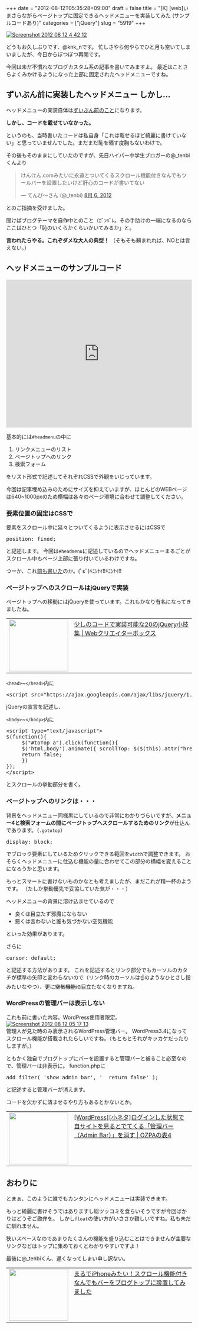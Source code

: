 +++
date = "2012-08-12T05:35:28+09:00"
draft = false
title = "[K] [web]いまさらながらページトップに固定できるヘッドメニューを実装してみた (サンプルコードあり)"
categories = ["jQuery"]
slug = "5919"
+++

<div class="center"><a href="http://knk-n.com.s3-website-ap-northeast-1.amazonaws.com/images/2012/08/screenshot-2012-08-12-4.42.12.jpg"><img src="http://knk-n.com.s3-website-ap-northeast-1.amazonaws.com/images/2012/08/screenshot-2012-08-12-4.42.12.jpg" alt="Screenshot 2012 08 12 4 42 12" title="screenshot 2012-08-12 4.42.12.jpg" border="0" width="" height="" /></a></div>

どうもお久しぶりです、@knk_nです。
忙しさやら何やらでひと月も空いてしまいましたが、今日からぼつぼつ再開です。

今回は未だ不慣れなブログカスタム系の記事を書いてみますよ。
最近はことさらよくみかけるようになった上部に固定されたヘッドメニューですね。<!--more--><h2>ずいぶん前に実装したヘッドメニュー しかし…</h2>
ヘッドメニューの実装自体は<a href="http://knk-n.com/2012/03/12/multibar_on_blog_top_like_iphone/" target="_blank">ずいぶん前のこと</a>になります。

<strong>しかし、コードを載せていなかった。</strong>

というのも、当時書いたコードは私自身「これは載せるほど綺麗に書けていない」と思っていませんでした。まだまだ恥を晒す度胸もないわけで。

その後もそのままにしていたのですが、先日ハイパー中学生ブロガーの@_tenbiくんより
<blockquote class="twitter-tweet" lang="ja"><p>けんけん.comみたいに永遠とついてくるスクロール機能付きなんでもツールバーを設置したいけど肝心のコードが書いてない</p>&mdash; てんび～さん (@_tenbi) <a href="https://twitter.com/_tenbi/status/232445742894170113" data-datetime="2012-08-06T11:59:18+00:00">8月 6, 2012</a></blockquote>
とのご指摘を受けました。

聞けばブログテーマを自作中とのこと（ｶﾞﾝﾊﾞﾚ。その手助けの一端になるのならここはひとつ「恥のいくらかくらいかいてみるか」と。

<strong>言われたらやる。これぞダメな大人の典型！</strong>
（そもそも頼まれれば、NOとは言えない。）

<h2>ヘッドメニューのサンプルコード</h2>
<iframe style="width: 100%; height: 400px" src="http://jsfiddle.net/knkn/Qj6Mc/2/embedded/result,html,css,js" allowfullscreen="allowfullscreen" frameborder="0"></iframe>

基本的には<code>#headmenu</code>の中に
<ol>
<li>リンクメニューのリスト</li>
<li>ページトップへのリンク</li>
<li>検索フォーム</li>
</ol>
をリスト形式で記述してそれぞれCSSで外観をいじっています。

今回は記事埋め込みのためにサイズを抑えていますが、ほとんどのWEBページは640~1000pxのため横幅は各々のページ環境に合わせて調整してください。

<h3>要素位置の固定はCSSで</h3>
要素をスクロール中に延々とついてくるように表示させるにはCSSで
<pre class="brush:css;">position: fixed;</pre>
と記述します。
今回は<code>#headmenu</code>に記述しているのでヘッドメニューまるごとがスクロール中もページ上部に張り付いているわけですね。

つーか、これ<a href="http://knk-n.com/2012/03/12/multibar_on_blog_top_like_iphone/" target="_blank">前も書いた</a>のか。(ﾟεﾟ)ｷﾆｼﾅｲ!!ｷﾆｼﾅｲ!!

<h3>ページトップへのスクロールはjQueryで実装</h3>
ページトップへの移動にはjQueryを使っています。これもかなり有名になってきましたね。
<table width="100%"><td valign="top" width="160"><a href="http://www.webcreatorbox.com/tech/jquery-tips20/" target="_blank"><img border="0" src="http://capture.heartrails.com/160x140/border?http://www.webcreatorbox.com/tech/jquery-tips20/" alt="" width="160" height="140" /></a></td><td valign="top"><a  href="http://www.webcreatorbox.com/tech/jquery-tips20/" target="_blank">少しのコードで実装可能な20のjQuery小技集 | Webクリエイターボックス</a><script type="text/javascript">var url = "http://www.webcreatorbox.com/tech/jquery-tips20/";</script><script src="http://api.b.st-hatena.com/entry.count?url=http://www.webcreatorbox.com/tech/jquery-tips20/&callback=hatebTxt"></script>
</td>
</table>

<code>&lt;head&gt;</code>~<code>&lt;/head&gt;</code>内に
<pre class="brush:js;">
&lt;script src=&quot;https://ajax.googleapis.com/ajax/libs/jquery/1.7.1/jquery.min.js&quot;&gt;&lt;/script&gt;
</pre>
jQueryの宣言を記述し、

<code>&lt;body&gt;</code>~<code>&lt;/body&gt;</code>内に

<pre class="brush:js;">&lt;script type=&quot;text/javascript&quot;&gt;
$(function(){
     $(&quot;#toTop a&quot;).click(function(){
     $(&#039;html,body&#039;).animate({ scrollTop: $($(this).attr(&quot;href&quot;)).offset().top }, &#039;slow&#039;,&#039;swing&#039;);
     return false;
     })
});​
&lt;/script&gt;</pre>
とスクロールの挙動部分を書く。

<h3>ページトップへのリンクは・・・</h3>
背景をヘッドメニュー同様黒にしているので非常にわかりづらいですが、<strong>メニュー4と検索フォームの間にページトップへスクロールするためのリンク</strong>が仕込んであります。（<code>.gototop</code>）

<pre brush:css;>display: block;</pre>
でブロック要素にしているためクリックできる範囲を<code>width</code>で調整できます。
おそらくヘッドメニューに仕込む機能の量に合わせてこの部分の横幅を変えることになろうかと思います。
</ul>

もっとスマートに書けないものかなとも考えましたが、まだこれが精一杯のようです。
（たしか挙動優先で妥協していた気が・・・）

ヘッドメニューの背景に溶け込ませているので
<ul>
<li>良くは目立たず邪魔にならない</li>
<li>悪くは言わないと誰も気づかない空気機能</li>
</ul>
といった効果があります。

さらに<pre class="brush:css">cursor: default;</pre>
と記述する方法があります。
これを記述するとリンク部分でもカーソルのカタチが標準の矢印と変わらないので（リンク時のカーソルは☝のようなひとさし指みたいなやつ）、更に<del>空気機能に</del>目立たなくなりますね。

<h3>WordPressの管理バーは表示しない</h3>
これも前に書いた内容。WordPress使用者限定。


<div class="center"><a href="http://knk-n.com.s3-website-ap-northeast-1.amazonaws.com/images/2012/08/screenshot_2012-08-12_05.17.13.jpg"><img src="http://knk-n.com.s3-website-ap-northeast-1.amazonaws.com/images/2012/08/screenshot_2012-08-12_05.17.13.jpg" alt="Screenshot 2012 08 12 05 17 13" title="screenshot_2012-08-12_05.17.13.jpg" border="0" width="" height="" /></a></div>
管理人が見た時のみ表示されるWordPress管理バー。
WordPress3.4になってスクロール機能が搭載されたらしいですね。（もともとそれがキッカケだったりしますが。）

ともかく独自でブログトップにバーを設置すると管理バーと被ること必至なので、管理バーは非表示に。
function.phpに
<pre class="brush:php;">
add_filter( 'show_admin_bar', '__return_false' );
</pre>
と記述すると管理バーが消えます。

コードを欠かずに済ませるやり方もあるとかないとか。
<table width="100%"><td valign="top" width="160"><a href="http://ozpa-h4.com/2012/05/23/wordpress-login-delete-admin-bar/" target="_blank"><img border="0" src="http://capture.heartrails.com/160x140/border?http://ozpa-h4.com/2012/05/23/wordpress-login-delete-admin-bar/" alt="" width="160" height="140" /></a></td><td valign="top"><a  href="http://ozpa-h4.com/2012/05/23/wordpress-login-delete-admin-bar/" target="_blank">[WordPress][小ネタ]ログインした状態で自サイトを見るとでてくる「管理バー（Admin Bar）」を消す | OZPAの表4</a><script type="text/javascript">var url = "http://ozpa-h4.com/2012/05/23/wordpress-login-delete-admin-bar/";</script><script src="http://api.b.st-hatena.com/entry.count?url=http://ozpa-h4.com/2012/05/23/wordpress-login-delete-admin-bar/&callback=hatebTxt"></script>
</td>
</table>

<h2>おわりに</h2>
とまぁ、このように誰でもカンタンにヘッドメニューは実装できます。

もっと綺麗に書けそうではありますし総ツッコミを食らいそうですが今回ばかりはどうぞご勘弁を。
しかし<code>float</code>の使い方がいささか難しいですね。私も未だに馴れません。

狭いスペースなのであまりたくさんの機能を盛り込むことはできませんが主要なリンクなどはトップに集めておくとわかりやすいですよ！

最後に@_tenbiくん、遅くなってしまい申し訳ない。

<table width="100%"><td valign="top" width="160"><a href="http://knk-n.com/2012/03/12/multibar_on_blog_top_like_iphone/" target="_blank"><img border="0" src="http://capture.heartrails.com/160x140/border?http://knk-n.com/2012/03/12/multibar_on_blog_top_like_iphone/" alt="" width="160" height="140" /></a></td><td valign="top"><a  href="http://knk-n.com/2012/03/12/multibar_on_blog_top_like_iphone/" target="_blank">まるでiPhoneみたい！スクロール機能付きなんでもバーをブログトップに設置してみました</a><script type="text/javascript">var url = "http://knk-n.com/2012/03/12/multibar_on_blog_top_like_iphone/";</script><script src="http://api.b.st-hatena.com/entry.count?url=http://knk-n.com/2012/03/12/multibar_on_blog_top_like_iphone/&callback=hatebTxt"></script>
</td>
</table>
